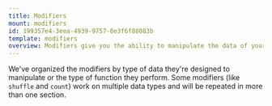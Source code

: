 ```yaml
---
title: Modifiers
mount: modifiers
id: 199357e4-3eea-4939-9757-0e3f6f88083b
template: modifiers
overview: Modifiers give you the ability to manipulate the data of your variables on the fly. They can manipulate strings, filter arrays and lists, help you compare things, do basic math, simplify your markup, and even help you debug.
---
```

We've organized the modifiers by type of data they're designed to manipulate or the type of function they perform. Some modifiers (like `shuffle` and `count`) work on multiple data types and will be repeated in more than one section.

